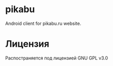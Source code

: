 # pikabu
Android client for pikabu.ru website.

# Лицензия

Распостраняется под лицензией GNU GPL v3.0
